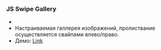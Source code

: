 ### JS Swipe Gallery
-
- Настраиваемая галлерея изображений, пролиствание осуществляется свайпами влево/право.
- Демо: <a href="https://arturke.github.io/Home_Projects/p5_gallery/index.html">Link</a>
